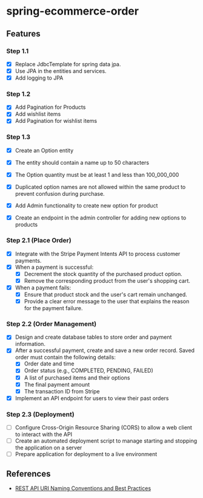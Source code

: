 # spring-ecommerce-order

## Features
### Step 1.1
- [x] Replace JdbcTemplate for spring data jpa.
- [x] Use JPA in the entities and services.
- [x] Add logging to JPA
### Step 1.2
- [x] Add Pagination for Products
- [x] Add wishlist items
- [x] Add Pagination for wishlist items
### Step 1.3
- [x] Create an Option entity
- [x] The entity should contain a name up to 50 characters
- [x] The Option quantity must be at least 1 and less than 100_000_000
- [x] Duplicated option names are not allowed within the same product to prevent confusion during purchase.

- [x] Add Admin functionality to create new option for product
- [x] Create an endpoint in the admin controller for adding new options to products

### Step 2.1 (Place Order) 
- [x] Integrate with the Stripe Payment Intents API to process customer payments.
- [x] When a payment is successful:
  - [x] Decrement the stock quantity of the purchased product option. 
  - [x] Remove the corresponding product from the user's shopping cart. 
- [x] When a payment fails:
  - [x] Ensure that product stock and the user's cart remain unchanged. 
  - [x] Provide a clear error message to the user that explains the reason for the payment failure.

### Step 2.2 (Order Management)
- [x] Design and create database tables to store order and payment information. 
- [x] After a successful payment, create and save a new order record. Saved order must contain the following details:
  - [x] Order date and time 
  - [x] Order status (e.g., COMPLETED, PENDING, FAILED)
  - [x] A list of purchased items and their options 
  - [x] The final payment amount 
  - [x] The transaction ID from Stripe
- [x] Implement an API endpoint for users to view their past orders

### Step 2.3 (Deployment)
- [ ] Configure Cross-Origin Resource Sharing (CORS) to allow a web client to interact with the API
- [ ] Create an automated deployment script to manage starting and stopping the application on a server
- [ ] Prepare application for deployment to a live environment

## References
- [REST API URI Naming Conventions and Best Practices](https://restfulapi.net/resource-naming/)
